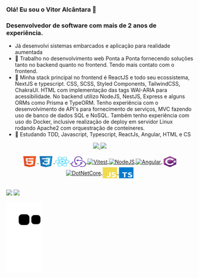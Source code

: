 ### Olá! Eu sou o Vitor Alcântara 👋
### Desenvolvedor de software com mais de 2 anos de experiência.

- Já desenvolvi sistemas embarcados e aplicação para realidade aumentada
- 🔭 Trabalho no desenvolvimento web Ponta a Ponta fornecendo soluções tanto no backend quanto no frontend. Tendo mais contato com o frontend.
- 🧰 Minha stack principal no frontend é ReactJS e todo seu ecossistema, NextJS e typescript. CSS, SCSS, Styled Components, TailwindCSS, ChakraUI. HTML com implementação das tags WAI-ARIA para acessibilidade. No backend utilizo NodeJS, NestJS, Express e alguns ORMs como Prisma e TypeORM. Tenho experiência com o desenvolvimento de API's para fornecimento de serviços, MVC fazendo uso de banco de dados SQL e NoSQL. Também tenho experiência com uso do Docker, inclusive realização de deploy em servidor Linux rodando Apache2 com orquestração de conteineres.
- 🌱 Estudando TDD, Javascript, Typescript, ReactJs, Angular, HTML e CS
<div align="center">
  <a href="https://github.com/Vialc">
  <img height="180em" src="https://github-readme-stats.vercel.app/api?username=vialc&show_icons=true&&bg_color=DEG,22c1c3,1e8081,0d3536&title_color=000000&text_color=000000&icon_color=000000&theme=tokyonight&include_all_commits=true&count_private=true"/>
    
  <img height="180em" src="https://github-readme-stats.vercel.app/api/top-langs/?username=vialc&layout=compact&bg_color=DEG,0d3536,1e8081,22c1c3&title_color=000000&text_color=000000&langs_count=7&theme=tokyonight"/>
</div>
  <div style="display: inline_block" align="center"><br>
    <img align="center" alt="HTML" height="30" width="40" src="https://raw.githubusercontent.com/devicons/devicon/master/icons/html5/html5-original.svg">
    <img align="center" alt="CSS" height="30" width="40" src="https://raw.githubusercontent.com/devicons/devicon/master/icons/css3/css3-original.svg">
    <img align="center" alt="React" height="30" width="40" src="https://raw.githubusercontent.com/devicons/devicon/master/icons/react/react-original.svg">
    <img align="center" alt="Redux" height="30" width="40" src="https://raw.githubusercontent.com/devicons/devicon/master/icons/redux/redux-original.svg">
    <img align="center" alt="Vitest" height="30" width="40" src="https://seeklogo.com/images/V/vitest-logo-9ADDA575A5-seeklogo.com.png">
    <img align="center" alt="NodeJS" height="30" width="40" src="https://cdn.jsdelivr.net/gh/devicons/devicon/icons/nodejs/nodejs-original.svg">
    <img align="center" alt="Angular" height="30" width="40" src="https://cdn.jsdelivr.net/gh/devicons/devicon/icons/angularjs/angularjs-original.svg">
    <img align="center" alt="Csharp" height="30" width="40" src="https://raw.githubusercontent.com/devicons/devicon/master/icons/csharp/csharp-original.svg">
    <img align="center" alt="DotNetCore" height="30" width="40" src="https://cdn.jsdelivr.net/gh/devicons/devicon/icons/dotnetcore/dotnetcore-original.svg">
    <img align="center" alt="Js" height="30" width="40" src="https://raw.githubusercontent.com/devicons/devicon/master/icons/javascript/javascript-plain.svg">
    <img align="center" alt="Ts" height="30" width="40" src="https://raw.githubusercontent.com/devicons/devicon/master/icons/typescript/typescript-plain.svg">
 
</div>
  
  ##
  
<div>
    <a href = "mailto:costec222@gmail.com"><img src="https://img.shields.io/badge/-Gmail-%23333?style=for-the-badge&logo=gmail&logoColor=white" target="_blank"></a>
    <a href="https://www.linkedin.com/in/vitoralcantara-dev/" target="_blank"><img src="https://img.shields.io/badge/-LinkedIn-%230077B5?style=for-the-badge&logo=linkedin&logoColor=white" target="_blank"></a> 
  
  ![Snake animation](https://github.com/Vialc/Vialc/blob/output/github-contribution-grid-snake.svg)
  
</div>
